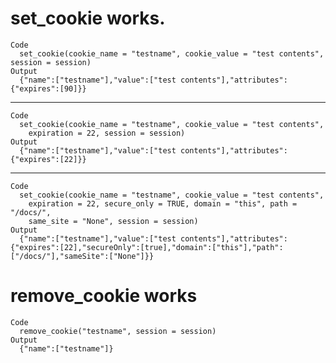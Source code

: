 # set_cookie works.

    Code
      set_cookie(cookie_name = "testname", cookie_value = "test contents", session = session)
    Output
      {"name":["testname"],"value":["test contents"],"attributes":{"expires":[90]}} 

---

    Code
      set_cookie(cookie_name = "testname", cookie_value = "test contents",
        expiration = 22, session = session)
    Output
      {"name":["testname"],"value":["test contents"],"attributes":{"expires":[22]}} 

---

    Code
      set_cookie(cookie_name = "testname", cookie_value = "test contents",
        expiration = 22, secure_only = TRUE, domain = "this", path = "/docs/",
        same_site = "None", session = session)
    Output
      {"name":["testname"],"value":["test contents"],"attributes":{"expires":[22],"secureOnly":[true],"domain":["this"],"path":["/docs/"],"sameSite":["None"]}} 

# remove_cookie works

    Code
      remove_cookie("testname", session = session)
    Output
      {"name":["testname"]} 

